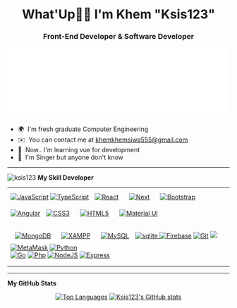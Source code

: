 <h1 align="center">What'Up👋🏻 I'm Khem "Ksis123" </h1>
<h3 align="center">Front-End Developer & Software Developer</h3>

 ![spotify-github-profile](/audio.svg)
* 🌍  I'm fresh graduate Computer Engineering
* ✉️  You can contact me at [khemkhemsiwa555@gmail.com](mailto:khemkhemsiwa555@gmail.com)
* 🧠  Now.. I'm learning vue for development 
* 🎵  I'm Singer but anyone don't know
-------------------------------------------------------------------------------------------  
<img src="https://komarev.com/ghpvc/?username=ksis123&style=flat-square&color=green" alt="ksis123"/>
<b>My Skill Developer</b>
<table align="center"><tr><td valign="top" width="33%">
<a href="https://www.javascript.com/" target="_blank"><img  src="https://profilinator.rishav.dev/skills-assets/javascript-original.svg" alt="JavaScript" height="40" /></a>  
<a href="https://www.typescriptlang.org/" target="_blank"><img src="https://profilinator.rishav.dev/skills-assets/typescript-original.svg" alt="TypeScript" height="40" /></a>  
<a href="https://reactjs.org/" target="_blank"><img style="margin: 10px" src="https://profilinator.rishav.dev/skills-assets/react-original-wordmark.svg" alt="React" height="40" /></a>
 <a href="https://nextjs.org/" target="_blank"><img style="margin: 10px" src="https://profilinator.rishav.dev/skills-assets/nextjs.png" alt="Next" height="40" /></a>
<a href="https://getbootstrap.com/docs/3.4/javascript/" target="_blank"><img style="margin: 10px" src="https://profilinator.rishav.dev/skills-assets/bootstrap-plain.svg" alt="Bootstrap" height="40" /></a>
<a href="https://angular.io/" target="_blank" rel="noreferrer"><img src="https://raw.githubusercontent.com/danielcranney/readme-generator/main/public/icons/skills/angularjs-colored.svg" height="40" alt="Angular" /></a>
<a href="https://www.w3schools.com/css/" target="_blank"><img style="margin: 10px" src="https://profilinator.rishav.dev/skills-assets/css3-original-wordmark.svg" alt="CSS3" height="40" /></a>  
<a href="https://en.wikipedia.org/wiki/HTML5" target="_blank"><img style="margin: 10px" src="https://profilinator.rishav.dev/skills-assets/html5-original-wordmark.svg" alt="HTML5" height="40" /></a>
<a href="https://mui.com/" target="_blank"><img style="margin: 10px" src="https://profilinator.rishav.dev/skills-assets/mui.png" alt="Material UI" height="40" /></a>

<a href="https://www.mongodb.com/" target="_blank"><img style="margin: 10px" src="https://profilinator.rishav.dev/skills-assets/mongodb-original-wordmark.svg" alt="MongoDB" height="40" /></a> 
<a href="https://www.apachefriends.org/" target="_blank"><img style="margin: 10px" src="https://profilinator.rishav.dev/skills-assets/xampp.png" alt="XAMPP" height="40" /></a>
<a href="https://www.mysql.com/" target="_blank"><img style="margin: 10px" src="https://profilinator.rishav.dev/skills-assets/mysql-original-wordmark.svg" alt="MySQL" height="40" /></a>
<a href="https://www.sqlite.org/" target="_blank" rel="noreferrer"> <img src="https://www.vectorlogo.zone/logos/sqlite/sqlite-icon.svg" alt="sqlite"  height="40"/> </a>
<a href="https://firebase.google.com/" target="_blank" rel="noreferrer"><img src="https://raw.githubusercontent.com/danielcranney/readme-generator/main/public/icons/skills/firebase-colored.svg" height="40" alt="Firebase" /></a>
<a href="https://www.figma.com/" target="_blank" rel="noreferrer"><img src="https://raw.githubusercontent.com/danielcranney/readme-generator/main/public/icons/skills/figma-colored.svg" height="40" alt="Git" /></a>
<a href="https://www.googleadservices.com/"><img src="https://profilinator.rishav.dev/skills-assets/google_cloud-icon.svg" height="40" /></a>
<a href="https://metamask.io/" target="_blank" rel="noreferrer"><img src="https://raw.githubusercontent.com/danielcranney/readme-generator/main/public/icons/skills/metamask-colored.svg" height="40" alt="MetaMask" /></a>
<a href="https://www.python.org/" target="_blank"><img src="https://profilinator.rishav.dev/skills-assets/python-original.svg" alt="Python" height="40" /></a>                 
<a href="https://go.dev/doc/" target="_blank" rel="noreferrer"><img src="https://raw.githubusercontent.com/danielcranney/readme-generator/main/public/icons/skills/go-colored.svg"  height="40" alt="Go" /></a>
<a href="https://www.php.net/" target="_blank" rel="noreferrer"><img src="https://upload.wikimedia.org/wikipedia/commons/thumb/2/27/PHP-logo.svg/2560px-PHP-logo.svg.png" height="40" alt="Php" /></a>
<a href="https://nodejs.org/en/" target="_blank"><img src="https://raw.githubusercontent.com/danielcranney/readme-generator/main/public/icons/skills/nodejs-colored.svg" height="40" alt="NodeJS" /></a>
<a href="https://expressjs.com/" target="_blank"><img src="https://raw.githubusercontent.com/danielcranney/readme-generator/main/public/icons/skills/express-colored.svg" height="40" alt="Express" /></a>
</table>  

-----------------------------------------------------------------------------------------------------------------------------------

<b>My GitHub Stats</b>
<p align="center">
<a href="https://github.com/Ksis123" align="left"><img height="220em" src="https://github-readme-stats.vercel.app/api/top-langs/?username=Ksis123&langs_count=10&title_color=14b8a6&text_color=ffffff&icon_color=f97316&bg_color=27272a&hide_border=true&locale=en&custom_title=Top%20%Languages" alt="Top Languages" /></a>
<a href="http://www.github.com/Ksis123" align="right"><img height="220em" src="https://github-readme-stats.vercel.app/api?username=Ksis123&show_icons=true&hide=&count_private=true&title_color=14b8a6&text_color=ffffff&icon_color=f97316&bg_color=27272a&hide_border=true&show_icons=true" alt="Ksis123's GitHub stats" /></a>
</p>
